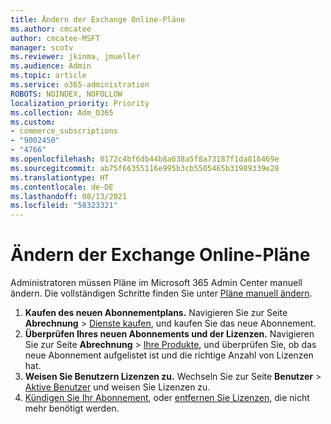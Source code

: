 ```yaml
---
title: Ändern der Exchange Online-Pläne
ms.author: cmcatee
author: cmcatee-MSFT
manager: scotv
ms.reviewer: jkinma, jmueller
ms.audience: Admin
ms.topic: article
ms.service: o365-administration
ROBOTS: NOINDEX, NOFOLLOW
localization_priority: Priority
ms.collection: Adm_O365
ms.custom:
- commerce_subscriptions
- "9002450"
- "4766"
ms.openlocfilehash: 0172c4bf6db44b8a638a5f8a73187f1da816469e
ms.sourcegitcommit: ab75f66355116e995b3cb5505465b31989339e28
ms.translationtype: HT
ms.contentlocale: de-DE
ms.lasthandoff: 08/13/2021
ms.locfileid: "58323321"
---
```

# <a name="change-exchange-online-plans"></a>Ändern der Exchange Online-Pläne

Administratoren müssen Pläne im Microsoft 365 Admin Center manuell ändern. Die vollständigen Schritte finden Sie unter [Pläne manuell ändern](https://docs.microsoft.com/microsoft-365/commerce/subscriptions/change-plans-manually).

1. **Kaufen des neuen Abonnementplans.** Navigieren Sie zur Seite **Abrechnung** > [Dienste kaufen](https://go.microsoft.com/fwlink/p/?linkid=868433), und kaufen Sie das neue Abonnement.
2. **Überprüfen Ihres neuen Abonnements und der Lizenzen.** Navigieren Sie zur Seite **Abrechnung** > [Ihre Produkte](https://go.microsoft.com/fwlink/p/?linkid=842054), und überprüfen Sie, ob das neue Abonnement aufgelistet ist und die richtige Anzahl von Lizenzen hat.
3. **Weisen Sie Benutzern Lizenzen zu.** Wechseln Sie zur Seite **Benutzer** > [Aktive Benutzer](https://go.microsoft.com/fwlink/p/?linkid=834822) und weisen Sie Lizenzen zu.
4. [Kündigen Sie Ihr Abonnement](https://docs.microsoft.com/microsoft-365/commerce/subscriptions/cancel-your-subscription), oder [entfernen Sie Lizenzen](https://docs.microsoft.com/microsoft-365/commerce/licenses/buy-licenses), die nicht mehr benötigt werden.